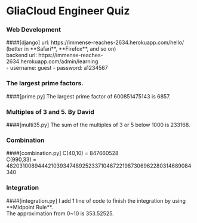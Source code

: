 # GliaCloud Engineer Quiz

<h3>Web Development </h3>
####[django] 
  url: https://immense-reaches-2634.herokuapp.com/hello/   (better in **Safari**, **Firefox**, and so on)<br> 
  backend url: https://immense-reaches-2634.herokuapp.com/admin/learning <br>
  - username: guest
  - password: a1234567<br>

<h3>The largest prime factors.</h3> 
####[prime.py]
  The largest prime factor of 600851475143 is 6857. <br>

<h3>Multiples of 3 and 5. By David </h3> 
####[multi35.py]
  The sum of the multiples of 3 or 5 below 1000 is 233168. <br>

<h3>Combination </h3> 
####[combination.py]
  C(40,10) = 847660528 <br>
  C(990,33) = 48203100894442103934748925233710467221987306962280314689084340<br>
  
<h3>Integration </h3> 
####[integration.py]
  I add 1 line of code to finish the integration by using **Midpoint Rule**. <br>
  The approximation from 0~10 is 353.52525. <br>
